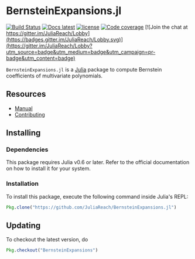 # BernsteinExpansions.jl

[![Build Status](https://travis-ci.org/JuliaReach/BernsteinExpansions.jl.svg?branch=master)](https://travis-ci.org/JuliaReach/BernsteinExpansions.jl)
[![Docs latest](https://img.shields.io/badge/docs-latest-blue.svg)](http://juliareach.github.io/BernsteinExpansions.jl/latest/)
[![license](https://img.shields.io/github/license/mashape/apistatus.svg?maxAge=2592000)](https://github.com/JuliaReach/BernsteinExpansions.jl/blob/master/LICENSE.md)
[![Code coverage](http://codecov.io/github/JuliaReach/BernsteinExpansions.jl/coverage.svg?branch=master)](https://codecov.io/github/JuliaReach/BernsteinExpansions.jl?branch=master)
[![Join the chat at https://gitter.im/JuliaReach/Lobby](https://badges.gitter.im/JuliaReach/Lobby.svg)](https://gitter.im/JuliaReach/Lobby?utm_source=badge&utm_medium=badge&utm_campaign=pr-badge&utm_content=badge)

`BernsteinExpansions.jl` is a [Julia](http://julialang.org) package to compute
Bernstein coefficients of multivariate polynomials.

## Resources

- [Manual](http://juliareach.github.io/BernsteinExpansions.jl/latest/)
- [Contributing](https://juliareach.github.io/BernsteinExpansions.jl/latest/about.html#Contributing-1)

## Installing

### Dependencies

This package requires Julia v0.6 or later. Refer to the official documentation
on how to install it for your system.

### Installation

To install this package, execute the following command inside Julia's REPL:

```julia
Pkg.clone("https://github.com/JuliaReach/BernsteinExpansions.jl")
```

## Updating

To checkout the latest version, do
```julia
Pkg.checkout("BernsteinExpansions")
````
